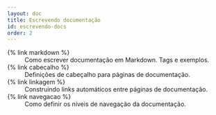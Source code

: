 ```yaml
---
layout: doc
title: Escrevendo documentação
id: escrevendo-docs
order: 2
---
```


<dl>
  <dt>{% link markdown %}</dt>
  <dd>Como escrever documentação em Markdown. Tags e exemplos.</dd>

  <dt>{% link cabecalho %}</dt>
  <dd>Definições de cabeçalho para páginas de documentação.</dd>

  <dt>{% link linkagem %}</dt>
  <dd>Construindo links automáticos entre páginas de documentação.</dd>

  <dt>{% link navegacao %}</dt>
  <dd>Como definir os níveis de navegação da documentação.</dd>
</dl>
